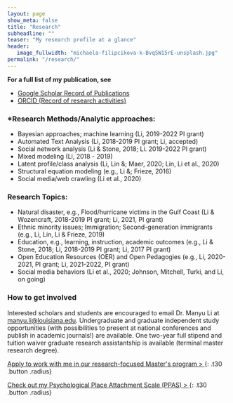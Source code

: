 ```yaml
---
layout: page
show_meta: false
title: "Research"
subheadline: ""
teaser: "My research profile at a glance"
header:
   image_fullwidth: "michaela-filipcikova-k-BvqSW15rE-unsplash.jpg"
permalink: "/research/"
---
```


**For a full list of my publication, see**
<ul>
<li><a href="https://scholar.google.com/citations?user=lU50KEgAAAAJ&amp;hl=en">Google Scholar Record of Publications</a></li>
<li><a href="https://orcid.org/0000-0002-8324-5868">ORCID (Record of research activities)</a></li>
</ul>

### *Research Methods/Analytic approaches:
* Bayesian approaches; machine learning (Li, 2019-2022 PI grant)
* Automated Text Analysis (Li, 2018-2019 PI grant; Li, accepted)
* Social network analysis (Li & Stone, 2018; Li. 2019-2022 PI grant)
* Mixed modeling (Li, 2018 - 2019)
* Latent profile/class analysis (Li, Lin &; Maer, 2020; Lin, Li et al., 2020)
* Structural equation modeling (e.g., Li &; Frieze, 2016)
* Social media/web crawling (Li et al., 2020)

### Research Topics:
* Natural disaster, e.g., Flood/hurricane victims in the Gulf Coast (Li &amp; Wozencraft, 2018-2019 PI grant; Li, 2021, PI grant)
* Ethnic minority issues; Immigration; Second-generation immigrants (e.g., Li, Lin, Li &amp; Frieze, 2019)
* Education, e.g., learning, instruction, academic outcomes (e.g., Li &amp; Stone, 2018; Li, 2018-2019 PI grant; Li, 2017 PI grant)
* Open Education Resources (OER) and Open Pedagogies (e.g., Li, 2020-2021, PI grant; Li, 2021-2022, PI grant)
* Social media behaviors (Li et al., 2020; Johnson, Mitchell, Turki, and Li, on going)

### How to get involved
Interested scholars and students are encouraged to email Dr. Manyu Li at manyu.li@louisiana.edu. Undergraduate and graduate independent study opportunities (with possibilities to present at national conferences and publish in academic journals!) are available. One two-year full stipend and tuition waiver graduate research assistantship is available (terminal master research degree).

[Apply to work with me in our research-focused Master's program > ](https://psychology.louisiana.edu/programs/masters-program)
{: .t30 .button .radius}

[Check out my Psychological Place Attachment Scale (PPAS) > ](https://manyu26.github.io/daisolab/research/ppas)
{: .t30 .button .radius}

